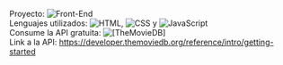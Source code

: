 Proyecto: ![Front-End](https://img.shields.io/badge/Front-End%20-%20green)
</br>
Lenguajes utilizados: ![HTML](https://img.shields.io/badge/HMTL%20-%20blue), ![CSS](https://img.shields.io/badge/CSS%20-%20orange) y ![JavaScript](https://img.shields.io/badge/JavaScript%20-%20Yellow)
</br>
Consume la API gratuita: ![[TheMovieDB]](https://img.shields.io/badge/TheMovieDB%20-%20Pink)
</br>
Link a la API: https://developer.themoviedb.org/reference/intro/getting-started
